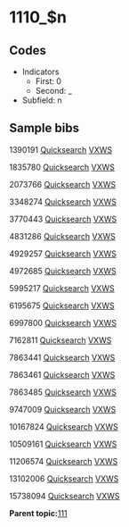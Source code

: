 # 1110\_$n

## Codes

-   Indicators
    -   First: 0
    -   Second: \_
-   Subfield: n

## Sample bibs

1390191 [Quicksearch](https://search.library.yale.edu/catalog/1390191) [VXWS](http://prodorbis.library.yale.edu:7014/vxws/GetHoldingsService?bibId=1390191)

1835780 [Quicksearch](https://search.library.yale.edu/catalog/1835780) [VXWS](http://prodorbis.library.yale.edu:7014/vxws/GetHoldingsService?bibId=1835780)

2073766 [Quicksearch](https://search.library.yale.edu/catalog/2073766) [VXWS](http://prodorbis.library.yale.edu:7014/vxws/GetHoldingsService?bibId=2073766)

3348274 [Quicksearch](https://search.library.yale.edu/catalog/3348274) [VXWS](http://prodorbis.library.yale.edu:7014/vxws/GetHoldingsService?bibId=3348274)

3770443 [Quicksearch](https://search.library.yale.edu/catalog/3770443) [VXWS](http://prodorbis.library.yale.edu:7014/vxws/GetHoldingsService?bibId=3770443)

4831286 [Quicksearch](https://search.library.yale.edu/catalog/4831286) [VXWS](http://prodorbis.library.yale.edu:7014/vxws/GetHoldingsService?bibId=4831286)

4929257 [Quicksearch](https://search.library.yale.edu/catalog/4929257) [VXWS](http://prodorbis.library.yale.edu:7014/vxws/GetHoldingsService?bibId=4929257)

4972685 [Quicksearch](https://search.library.yale.edu/catalog/4972685) [VXWS](http://prodorbis.library.yale.edu:7014/vxws/GetHoldingsService?bibId=4972685)

5995217 [Quicksearch](https://search.library.yale.edu/catalog/5995217) [VXWS](http://prodorbis.library.yale.edu:7014/vxws/GetHoldingsService?bibId=5995217)

6195675 [Quicksearch](https://search.library.yale.edu/catalog/6195675) [VXWS](http://prodorbis.library.yale.edu:7014/vxws/GetHoldingsService?bibId=6195675)

6997800 [Quicksearch](https://search.library.yale.edu/catalog/6997800) [VXWS](http://prodorbis.library.yale.edu:7014/vxws/GetHoldingsService?bibId=6997800)

7162811 [Quicksearch](https://search.library.yale.edu/catalog/7162811) [VXWS](http://prodorbis.library.yale.edu:7014/vxws/GetHoldingsService?bibId=7162811)

7863441 [Quicksearch](https://search.library.yale.edu/catalog/7863441) [VXWS](http://prodorbis.library.yale.edu:7014/vxws/GetHoldingsService?bibId=7863441)

7863461 [Quicksearch](https://search.library.yale.edu/catalog/7863461) [VXWS](http://prodorbis.library.yale.edu:7014/vxws/GetHoldingsService?bibId=7863461)

7863485 [Quicksearch](https://search.library.yale.edu/catalog/7863485) [VXWS](http://prodorbis.library.yale.edu:7014/vxws/GetHoldingsService?bibId=7863485)

9747009 [Quicksearch](https://search.library.yale.edu/catalog/9747009) [VXWS](http://prodorbis.library.yale.edu:7014/vxws/GetHoldingsService?bibId=9747009)

10167824 [Quicksearch](https://search.library.yale.edu/catalog/10167824) [VXWS](http://prodorbis.library.yale.edu:7014/vxws/GetHoldingsService?bibId=10167824)

10509161 [Quicksearch](https://search.library.yale.edu/catalog/10509161) [VXWS](http://prodorbis.library.yale.edu:7014/vxws/GetHoldingsService?bibId=10509161)

11206574 [Quicksearch](https://search.library.yale.edu/catalog/11206574) [VXWS](http://prodorbis.library.yale.edu:7014/vxws/GetHoldingsService?bibId=11206574)

13102006 [Quicksearch](https://search.library.yale.edu/catalog/13102006) [VXWS](http://prodorbis.library.yale.edu:7014/vxws/GetHoldingsService?bibId=13102006)

15738094 [Quicksearch](https://search.library.yale.edu/catalog/15738094) [VXWS](http://prodorbis.library.yale.edu:7014/vxws/GetHoldingsService?bibId=15738094)

**Parent topic:**[111](../../tags/111/111.md)

